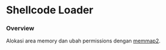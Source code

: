 # Shellcode Loader 

### Overview

Alokasi area memory dan ubah permissions dengan [memmap2](https://crates.io/crates/memmap2).